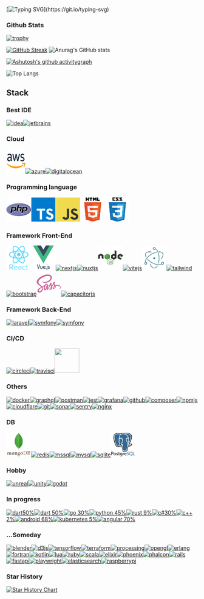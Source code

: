 [![Typing SVG](https://readme-typing-svg.herokuapp.com?font=Fira+Code&duration=3000&pause=500&random=false&width=500&separator=%3C&lines=C%2B%2B+corpjorge()-%3Edev+%3F+true+%3A+true;%3Cphp+corpjorge()-%3Edev+%3F+true+%3A+true;%3CJavaScript+corpjorge().dev+%3F+true+%3A+true;%3CC%23+corpjorge().Dev+%3F+true+%3A+true;%3CRuby+corpjorge().dev+%3F+true+%3A+true%3CDart+corpjorge().dev+%3F+true+%3A+true;%3CJava+corpjorge().getDev()+%3F+true+%3A+true;)](https://git.io/typing-svg)

### Github Stats
[![trophy](https://github-profile-trophy.vercel.app/?username=corpjorge&row=1&column=10&margin-h=15&margin-w=15&theme=onedark&no-bg=true)](https://github.com/corpjorge/github-profile-trophy)

[![GitHub Streak](https://streak-stats.demolab.com?user=corpjorge&theme=transparent&hide_border=true&card_width=400)](https://git.io/streak-stats)
![Anurag's GitHub stats](https://github-readme-stats.vercel.app/api?username=corpjorge&show_icons=true&card_width=400&theme=transparent&hide_border=true)

[![Ashutosh's github activitygraph](https://github-readme-activity-graph.vercel.app/graph?username=corpjorge&theme=dracula)](https://github.com/ashutosh00710/github-readme-activity-graph)

![Top Langs](https://github-readme-stats.vercel.app/api/top-langs?username=corpjorge&show_icons=true&locale=en&layout=compact&theme=transparent&hide_border=true)

## Stack

### Best IDE
<a href="https://www.jetbrains.com/es-es/idea/" target="_blank" rel="noreferrer"><img src="https://cdn.jsdelivr.net/gh/devicons/devicon@latest/icons/intellij/intellij-original.svg" alt="idea" width="50" height="65"></a><a href="https://www.jetbrains.com" target="_blank" rel="noreferrer"><img src="https://cdn.jsdelivr.net/gh/devicons/devicon@latest/icons/jetbrains/jetbrains-original.svg" alt="jetbrains" width="50" height="65"></a>

### Cloud
<a href="https://aws.amazon.com" target="_blank" rel="noreferrer"><img src="https://raw.githubusercontent.com/devicons/devicon/master/icons/amazonwebservices/amazonwebservices-original-wordmark.svg" alt="aws" width="50" height="65"></a><a href="https://azure.microsoft.com/en-in/" target="_blank" rel="noreferrer"><img src="https://cdn.jsdelivr.net/gh/devicons/devicon@latest/icons/azure/azure-original-wordmark.svg" width="65" height="65" alt="azure"></a><a href="https://www.digitalocean.com/" target="_blank" rel="noreferrer"><img src="https://cdn.jsdelivr.net/gh/devicons/devicon@latest/icons/digitalocean/digitalocean-original-wordmark.svg" alt="digitalocean" width="65" height="65"></a>

### Programming language
<a href="https://www.php.net" target="_blank" rel="noreferrer"><img src="https://raw.githubusercontent.com/devicons/devicon/master/icons/php/php-original.svg" alt="php" width="65" height="65"></a><a href="https://www.typescriptlang.org/" target="_blank" rel="noreferrer"><img src="https://raw.githubusercontent.com/devicons/devicon/master/icons/typescript/typescript-original.svg" alt="typescript" width="65" height="65"></a><a href="https://developer.mozilla.org/en-US/docs/Web/JavaScript" target="_blank" rel="referrer"><img src="https://raw.githubusercontent.com/devicons/devicon/master/icons/javascript/javascript-original.svg" alt="javascript" width="65" height="65"></a><a href="https://www.w3.org/html/" target="_blank" rel="noreferrer"><img src="https://raw.githubusercontent.com/devicons/devicon/master/icons/html5/html5-original-wordmark.svg" alt="html5" width="65" height="65"></a><a href="https://www.w3schools.com/css/" target="_blank" rel="noreferrer"><img src="https://raw.githubusercontent.com/devicons/devicon/master/icons/css3/css3-original-wordmark.svg" alt="css3" width="65" height="65"></a>

### Framework Front-End
<a href="https://reactjs.org/" target="_blank" rel="noreferrer"><img src="https://raw.githubusercontent.com/devicons/devicon/master/icons/react/react-original-wordmark.svg" alt="react" width="65" height="65"></a><a href="https://vuejs.org/" target="_blank" rel="noreferrer"><img src="https://raw.githubusercontent.com/devicons/devicon/master/icons/vuejs/vuejs-original-wordmark.svg" alt="vuejs" width="65" height="65"></a><a href="https://nextjs.org/" target="_blank" rel="noreferrer"><img src="https://cdn.jsdelivr.net/gh/devicons/devicon@latest/icons/nextjs/nextjs-original-wordmark.svg" alt="nextjs" width="65" height="65"></a><a href="https://nuxtjs.org/" target="_blank" rel="noreferrer"><img src="https://www.vectorlogo.zone/logos/nuxtjs/nuxtjs-icon.svg" alt="nuxtjs" width="65" height="65"></a><a href="https://nodejs.org" target="_blank" rel="noreferrer"><img src="https://raw.githubusercontent.com/devicons/devicon/master/icons/nodejs/nodejs-original-wordmark.svg" alt="nodejs" width="65" height="65"></a><a href="https://vitejs.dev/" target="_blank" rel="noreferrer"><img src="https://cdn.jsdelivr.net/gh/devicons/devicon@latest/icons/vitejs/vitejs-original.svg" alt="vitejs" width="65" height="65"></a><a href="https://www.electronjs.org" target="_blank" rel="noreferrer"><img src="https://raw.githubusercontent.com/devicons/devicon/master/icons/electron/electron-original.svg" alt="electron" width="65" height="65"></a><a href="https://tailwindcss.com/" target="_blank" rel="noreferrer"><img src="https://cdn.jsdelivr.net/gh/devicons/devicon@latest/icons/tailwindcss/tailwindcss-original.svg" alt="tailwind" width="65" height="65"></a><a href="https://getbootstrap.com" target="_blank" rel="noreferrer"><img src="https://cdn.jsdelivr.net/gh/devicons/devicon@latest/icons/bootstrap/bootstrap-original.svg" alt="bootstrap" width="65" height="65"></a><a href="https://sass-lang.com" target="_blank" rel="noreferrer"><img src="https://raw.githubusercontent.com/devicons/devicon/master/icons/sass/sass-original.svg" alt="sass" width="65" height="65"></a><a href="https://capacitorjs.com/" target="_blank" rel="noreferrer"><img src="https://cdn.jsdelivr.net/gh/devicons/devicon@latest/icons/capacitor/capacitor-plain-wordmark.svg" alt="capacitorjs" width="65" height="65"></a>

### Framework Back-End
<a href="https://laravel.com/" target="_blank" rel="noreferrer"><img src="https://laravel.com/img/logotype.min.svg" alt="laravel" width="65" height="65"></a><a href="https://symfony.com" target="_blank" rel="noreferrer"><img src="https://cdn.jsdelivr.net/gh/devicons/devicon@latest/icons/symfony/symfony-original-wordmark.svg" alt="symfony" width="65" height="65"></a><a href="https://symfony.com" target="_blank" rel="noreferrer"><img src="https://cdn.jsdelivr.net/gh/devicons/devicon@latest/icons/nestjs/nestjs-original-wordmark.svg" alt="symfony" width="65" height="65"></a>

### CI/CD
<a href="https://circleci.com" target="_blank" rel="noreferrer"><img src="https://www.vectorlogo.zone/logos/circleci/circleci-icon.svg" alt="circleci" width="65" height="65"></a><a href="https://travis-ci.org" target="_blank" rel="noreferrer"><img src="https://www.vectorlogo.zone/logos/travis-ci/travis-ci-icon.svg" alt="travisci" width="65" height="65"></a><a href="https://dev.azure.com" target="_blank" rel="noreferrer"><img src="https://cdn.jsdelivr.net/gh/devicons/devicon@latest/icons/azuredevops/azuredevops-original.svg" alt="" width="65" height="65"></a>

### Others
<a href="https://www.docker.com" target="_blank" rel="noreferrer"><img src="https://cdn.jsdelivr.net/gh/devicons/devicon@latest/icons/docker/docker-original-wordmark.svg" alt="docker" width="65" height="65"></a><a href="https://graphql.org" target="_blank" rel="noreferrer"><img src="https://cdn.jsdelivr.net/gh/devicons/devicon@latest/icons/graphql/graphql-plain-wordmark.svg" alt="graphql" width="65" height="65"></a><a href="https://postman.com" target="_blank" rel="noreferrer"><img src="https://www.vectorlogo.zone/logos/getpostman/getpostman-icon.svg" alt="postman" width="65" height="65"></a><a href="https://jestjs.io" target="_blank" rel="noreferrer"><img src="https://www.vectorlogo.zone/logos/jestjsio/jestjsio-icon.svg" alt="jest" width="65" height="65"></a><a href="https://grafana.com" target="_blank" rel="noreferrer"><img src="https://cdn.jsdelivr.net/gh/devicons/devicon@latest/icons/grafana/grafana-plain-wordmark.svg" alt="grafana" width="65" height="65"></a><a href="https://github.com/" target="_blank" rel="noreferrer"><img src="https://cdn.jsdelivr.net/gh/devicons/devicon@latest/icons/github/github-original-wordmark.svg" alt="github" width="65" height="65"></a><a href="https://getcomposer.org" target="_blank" rel="noreferrer"><img src="https://cdn.jsdelivr.net/gh/devicons/devicon@latest/icons/composer/composer-original.svg" alt="composer" width="65" height="65"></a><a href="https://www.npmjs.com" target="_blank" rel="noreferrer"><img src="https://cdn.jsdelivr.net/gh/devicons/devicon@latest/icons/npm/npm-original-wordmark.svg" alt="npmjs" width="65" height="65"></a><a href="https://www.cloudflare.com" target="_blank" rel="noreferrer"><img src="https://cdn.jsdelivr.net/gh/devicons/devicon@latest/icons/cloudflare/cloudflare-original-wordmark.svg" alt="cloudflare" width="65" height="65"></a><a href="https://git-scm.com" target="_blank" rel="noreferrer"><img src="https://cdn.jsdelivr.net/gh/devicons/devicon@latest/icons/git/git-original-wordmark.svg" alt="git" width="65" height="65"></a><a href="https://www.sonarsource.com" target="_blank" rel="noreferrer"><img src="https://cdn.jsdelivr.net/gh/devicons/devicon@latest/icons/sonarqube/sonarqube-plain-wordmark.svg" alt="sonar" width="65" height="65"></a><a href="https://sentry.io" target="_blank" rel="noreferrer"><img src="https://cdn.jsdelivr.net/gh/devicons/devicon@latest/icons/sentry/sentry-original-wordmark.svg" alt="sentry" width="65" height="65"></a><a href="https://nginx.org/" target="_blank" rel="noreferrer"><img src="https://cdn.jsdelivr.net/gh/devicons/devicon@latest/icons/nginx/nginx-original.svg" alt="nginx" width="65" height="65"></a>

### DB
<a href="https://www.mongodb.com" target="_blank" rel="noreferrer"><img src="https://raw.githubusercontent.com/devicons/devicon/master/icons/mongodb/mongodb-original-wordmark.svg" alt="mongodb" width="65" height="65"></a><a href="https://redis.io" target="_blank" rel="noreferrer"><img src="https://cdn.jsdelivr.net/gh/devicons/devicon@latest/icons/redis/redis-original.svg" alt="redis" width="65" height="65"></a><a href="https://www.microsoft.com/en-us/sql-server" target="_blank" rel="noreferrer"><img src="https://www.svgrepo.com/show/303229/microsoft-sql-server-logo.svg" alt="mssql" width="65" height="65"></a><a href="https://www.mysql.com" target="_blank" rel="noreferrer"><img src="https://cdn.jsdelivr.net/gh/devicons/devicon@latest/icons/mysql/mysql-original.svg" alt="mysql" width="60" height="65"></a><a href="https://www.sqlite.org" target="_blank" rel="noreferrer"><img src="https://cdn.jsdelivr.net/gh/devicons/devicon@latest/icons/sqlite/sqlite-original-wordmark.svg" alt="sqlite" width="65" height="65"></a><a href="https://www.postgresql.org" target="_blank" rel="noreferrer"><img src="https://raw.githubusercontent.com/devicons/devicon/master/icons/postgresql/postgresql-original-wordmark.svg" alt="postgresql" width="65" height="65"></a>

### Hobby
<a href="https://unrealengine.com/" target="_blank" rel="noreferrer"><img src="https://cdn.jsdelivr.net/gh/devicons/devicon@latest/icons/unrealengine/unrealengine-original-wordmark.svg" alt="unreal" width="65" height="65"></a><a href="https://unity.com/" target="_blank" rel="noreferrer"><img src="https://cdn.jsdelivr.net/gh/devicons/devicon@latest/icons/unity/unity-original-wordmark.svg" alt="unity" width="65" height="65"></a><a href="https://godotengine.org" target="_blank" rel="noreferrer"><img src="https://cdn.jsdelivr.net/gh/devicons/devicon@latest/icons/godot/godot-original.svg" alt="godot" width="55" height="65"></a>

### In progress
<a href="https://dart.dev" target="_blank" rel="noreferrer"><img src="https://cdn.jsdelivr.net/gh/devicons/devicon@latest/icons/dart/dart-original-wordmark.svg" alt="dart" width="65" height="65">50%</a><a href="https://flutter.dev" target="_blank" rel="noreferrer"><img src="https://cdn.jsdelivr.net/gh/devicons/devicon@latest/icons/flutter/flutter-original.svg" alt="dart" width="50" height="65"> 50%</a><a href="https://go.dev" target="_blank" rel="noreferrer"><img src="https://cdn.jsdelivr.net/gh/devicons/devicon@latest/icons/go/go-original-wordmark.svg" alt="go" width="65" height="65"> 30%</a><a href="https://www.python.org" target="_blank" rel="noreferrer"><img src="https://cdn.jsdelivr.net/gh/devicons/devicon@latest/icons/python/python-original-wordmark.svg" alt="python" width="65" height="65"> 45%</a><a href="https://www.rust-lang.org" target="_blank" rel="noreferrer"><img src="https://cdn.jsdelivr.net/gh/devicons/devicon@latest/icons/rust/rust-original.svg" alt="rust" width="65" height="65"> 9%</a><a href="https://dart.dev" target="_blank" rel="noreferrer"><img src="https://cdn.jsdelivr.net/gh/devicons/devicon@latest/icons/csharp/csharp-original.svg" alt="c#" width="65" height="65">30%</a><a href="https://isocpp.org" target="_blank" rel="noreferrer"><img src="https://cdn.jsdelivr.net/gh/devicons/devicon@latest/icons/cplusplus/cplusplus-original.svg" alt="c++" width="65" height="65"> 2%</a><a href="https://developer.android.com" target="_blank" rel="noreferrer"><img src="https://cdn.jsdelivr.net/gh/devicons/devicon@latest/icons/android/android-original-wordmark.svg" alt="android" width="65" height="65"> 68%</a><a href="https://kubernetes.io" target="_blank" rel="noreferrer"><img src="https://cdn.jsdelivr.net/gh/devicons/devicon@latest/icons/kubernetes/kubernetes-original.svg" alt="kubernetes" width="65" height="65"> 5%</a><a href="https://angular.io" target="_blank" rel="noreferrer"><img src="https://cdn.jsdelivr.net/gh/devicons/devicon@latest/icons/angular/angular-original.svg" alt="angular" width="65" height="65"> 70%</a>

### ...Someday
<a href="https://www.blender.org" target="_blank" rel="noreferrer"><img src="https://cdn.jsdelivr.net/gh/devicons/devicon@latest/icons/blender/blender-original.svg" alt="blender" width="50" height="50"></a><a href="https://d3js.org" target="_blank" rel="noreferrer"><img src="https://cdn.jsdelivr.net/gh/devicons/devicon@latest/icons/d3js/d3js-original.svg" alt="d3js" width="50" height="50"></a><a href="https://www.tensorflow.org" target="_blank" rel="noreferrer"><img src="https://cdn.jsdelivr.net/gh/devicons/devicon@latest/icons/tensorflow/tensorflow-original.svg" alt="tensorflow" width="50" height="50"></a><a href="https://www.terraform.io" target="_blank" rel="noreferrer"><img src="https://cdn.jsdelivr.net/gh/devicons/devicon@latest/icons/terraform/terraform-original.svg" alt="terraform" width="50" height="50"></a><a href="https://processing.org" target="_blank" rel="noreferrer"><img src="https://cdn.jsdelivr.net/gh/devicons/devicon@latest/icons/processing/processing-original.svg" alt="processing" width="50" height="50"></a><a href="https://www.opengl.org" target="_blank" rel="noreferrer"><img src="https://cdn.jsdelivr.net/gh/devicons/devicon@latest/icons/opengl/opengl-plain.svg" alt="opengl" width="50" height="50"></a><a href="https://www.erlang.org" target="_blank" rel="noreferrer"><img src="https://cdn.jsdelivr.net/gh/devicons/devicon@latest/icons/erlang/erlang-plain-wordmark.svg" alt="erlang" width="50" height="50"></a><a href="https://fortran-lang.org" target="_blank" rel="noreferrer"><img src="https://cdn.jsdelivr.net/gh/devicons/devicon@latest/icons/fortran/fortran-original.svg" alt="fortran" width="50" height="50"></a><a href="https://kotlinlang.org" target="_blank" rel="noreferrer"><img src="https://cdn.jsdelivr.net/gh/devicons/devicon@latest/icons/kotlin/kotlin-original.svg" alt="kotlin" width="50" height="50"></a><a href="https://www.lua.org" target="_blank" rel="noreferrer"><img src="https://cdn.jsdelivr.net/gh/devicons/devicon@latest/icons/lua/lua-original.svg" alt="lua" width="50" height="50"></a><a href="https://www.ruby-lang.org" target="_blank" rel="noreferrer"><img src="https://cdn.jsdelivr.net/gh/devicons/devicon@latest/icons/ruby/ruby-original.svg" alt="ruby" width="50" height="50"></a><a href="https://www.scala-lang.org" target="_blank" rel="noreferrer"><img src="https://cdn.jsdelivr.net/gh/devicons/devicon@latest/icons/scala/scala-original.svg" alt="scala" width="50" height="50"></a><a href="https://elixir-lang.org" target="_blank" rel="noreferrer"><img src="https://cdn.jsdelivr.net/gh/devicons/devicon@latest/icons/elixir/elixir-original-wordmark.svg" alt="elixir" width="50" height="50"></a><a href="https://www.phoenixframework.org" target="_blank" rel="noreferrer"><img src="https://cdn.jsdelivr.net/gh/devicons/devicon@latest/icons/phoenix/phoenix-original.svg" alt="phoenix" width="50" height="50"></a><a href="https://phalcon.io" target="_blank" rel="noreferrer"><img src="https://cdn.jsdelivr.net/gh/devicons/devicon@latest/icons/phalcon/phalcon-original.svg" alt="phalcon" width="50" height="50"></a><a href="https://rubyonrails.org" target="_blank" rel="noreferrer"><img src="https://cdn.jsdelivr.net/gh/devicons/devicon@latest/icons/rails/rails-plain-wordmark.svg" alt="rails" width="50" height="50"></a><a href="https://fastapi.tiangolo.com" target="_blank" rel="noreferrer"><img src="https://cdn.jsdelivr.net/gh/devicons/devicon@latest/icons/fastapi/fastapi-original-wordmark.svg" alt="fastapi" width="50" height="50"></a><a href="https://playwright.dev" target="_blank" rel="noreferrer"><img src="https://cdn.jsdelivr.net/gh/devicons/devicon@latest/icons/playwright/playwright-original.svg" alt="playwright" width="50" height="50"></a><a href="https://www.elastic.co/es/elasticsearch" target="_blank" rel="noreferrer"><img src="https://cdn.jsdelivr.net/gh/devicons/devicon@latest/icons/elasticsearch/elasticsearch-original.svg" alt="elasticsearch" width="50" height="50"></a><a href="https://www.raspberrypi.com" target="_blank" rel="noreferrer"><img src="https://cdn.jsdelivr.net/gh/devicons/devicon@latest/icons/raspberrypi/raspberrypi-original.svg" alt="raspberrypi" width="50" height="50"></a>

### Star History
[![Star History
Chart](https://api.star-history.com/svg?repos=corpjorge/bootlight,corpjorge/soft-ui-mobile-menu,corpjorge/bootstrap-5.1-sb-admin-2&type=Timeline)](https://star-history.com/#corpjorge/bootlight&corpjorge/soft-ui-mobile-menu&corpjorge/bootstrap-5.1-sb-admin-2&Timeline)
